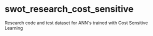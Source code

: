 # swot_research_cost_sensitive
Research code and test dataset for ANN's trained with Cost Sensitive Learning
